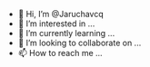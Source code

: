 - 👋 Hi, I’m @Jaruchavcq
- 👀 I’m interested in ...
- 🌱 I’m currently learning ...
- 💞️ I’m looking to collaborate on ...
- 📫 How to reach me ...

<!---
Jaruchavcq/Jaruchavcq is a ✨ special ✨ repository because its `README.md` (this file) appears on your GitHub profile.
You can click the Preview link to take a look at your changes.
--->
